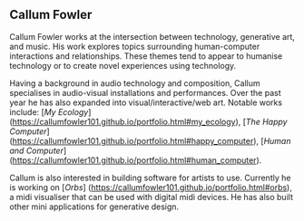 Callum Fowler
---

Callum Fowler works at the intersection between technology, generative art, and music. His work explores topics surrounding human-computer interactions and relationships. These themes tend to appear to humanise technology or to create novel experiences using technology.

Having a background in audio technology and composition, Callum specialises in audio-visual installations and performances. Over the past year he has also expanded into visual/interactive/web art. Notable works include: [*My Ecology*] (https://callumfowler101.github.io/portfolio.html#my_ecology), [*The Happy Computer*] (https://callumfowler101.github.io/portfolio.html#happy_computer), [*Human and Computer*] (https://callumfowler101.github.io/portfolio.html#human_computer).

Callum is also interested in building software for artists to use. Currently he is working on [*Orbs*] (https://callumfowler101.github.io/portfolio.html#orbs), a midi visualiser that can be used with digital midi devices. He has also built other mini applications for generative design.